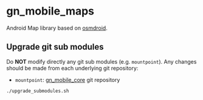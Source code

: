 # gn_mobile_maps

Android Map library based on [osmdroid](http://osmdroid.github.io/osmdroid/index.html).

## Upgrade git sub modules

Do **NOT** modify directly any git sub modules (e.g. `mountpoint`).
Any changes should be made from each underlying git repository:

* `mountpoint`: [gn_mobile_core](https://github.com/PnX-SI/gn_mobile_core) git repository

```bash
./upgrade_submodules.sh
```
